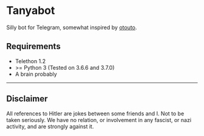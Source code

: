 # Tanyabot

Silly bot for Telegram, somewhat inspired by [otouto](https://github.com/topkecleon/otouto/).

## Requirements
- Telethon 1.2
- \>= Python 3 (Tested on 3.6.6 and 3.7.0)
- A brain probably

---

## Disclaimer
All references to Hitler are jokes between some friends and I.  Not to be taken seriously.  We have no relation, or involvement in any fascist, or nazi activity, and are strongly against it.  
